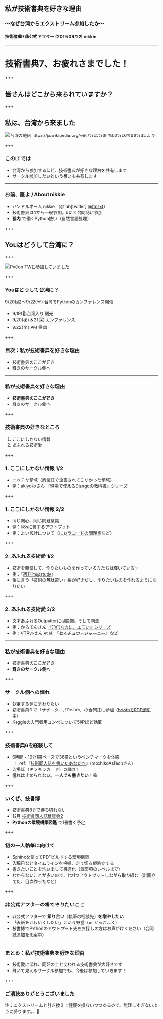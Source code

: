 ## 私が技術書典を好きな理由
### 〜なぜ台湾からエクストリーム参加したか〜
#### 技術書典7非公式アフター (2019/09/22) nikkie

---

# 技術書典7、お疲れさまでした！

+++

## 皆さんはどこから来られていますか？

+++

## 私は、台湾から来ました

![台湾の地図 https://ja.wikipedia.org/wiki/%E5%8F%B0%E6%B9%BE より](techbookfest_Sep_lt/wikipedia_taiwan.png)

+++

### このLTでは

- 台湾から参加するほど、技術書典が好きな理由を共有します
- サークル参加したいという想いも共有します

---

### お前、誰よ / About nikkie

- ハンドルネーム nikkie （@fab[twitter] [@ftnext](https://twitter.com/ftnext)）
- 技術書典は4から一般参加。6にて合同誌に参加
- **都内** で働くPython使い（自然言語処理）

+++

## Youはどうして台湾に？

+++

![PyCon TWに参加していました](pycontw_lt_staff_python/assets/pycontw_django_site.png)

+++

### Youはどうして台湾に？

9/20(💰)〜9/22(☀️) 台湾でPythonのカンファレンス開催

- 9/19(🌲)台湾入り 観光
- 9/20(💰) & 21(⌛) カンファレンス
- 9/22(☀️) AM 帰国

+++

### 目次：私が技術書典を好きな理由

- 技術書典のここが好き
- 輝きのサークル側へ

---

### 私が技術書典を好きな理由

- **技術書典のここが好き**
- 輝きのサークル側へ

+++

### 技術書典の好きなところ

1. ここにしかない情報
2. あふれる技術愛

+++

### 1. ここにしかない情報 1/2

- ニッチな領域（商業誌で企画されてこなかった領域）
- 例：akiyokoさん [『現場で使えるDjangoの教科書』シリーズ](https://akiyoko.booth.pm/)

+++

### 1. ここにしかない情報 2/2

- 同じ関心、同じ問題意識
- 例：k8sに関するアウトプット
- 例：よい設計について（[におうコードの問題集](https://grand-pa-ma.booth.pm/)など）

+++

### 2. あふれる技術愛 1/2

- 技術を駆使して、作りたいものを作っている方たちは輝いている✨
- 例：『[週刊im@study](https://techbookfest.org/event/tbf06/circle/54670006)』
- 俗に言う「技術の無駄遣い」系が好きだし、作りたいものを作れるようになりたい

+++

### 2. あふれる技術愛 2/2

- 文才あふれるOutputterには脱帽。そして刺激
- 例：かろてんさん [『〇〇なのに、エモい』シリーズ](https://carotene4035.booth.pm/)
- 例：VTRyoさん et al. 『[セイチョウ・ジャーニー](https://booth.pm/ja/items/1038923)』など

---

### 私が技術書典を好きな理由

- 技術書典のここが好き
- **輝きのサークル側へ**

+++

### サークル側への憧れ

- 執筆する側にまわりたい
- 技術書典6 で「サポーターズCoLab」の合同誌に参加（[boothでPDF頒布中](https://supporterz.booth.pm/items/1315417)）
- Kaggleの入門者用コンペについて50Pほど執筆

+++

### 技術書典6を経験して

- 6時間・10分1冊ペースで36冊というベンチマークを体感
  - ref:『[技術同人誌を書いたあなたへ](https://booth.pm/ja/items/1316774)』(mochikoAsTechさん)
- 入場証（キラキラカード）の輝き✨
- 憧れは止められない。**一人でも書きたい**！😆

+++

### いくぜ、技書博

- 技術書典8まで待ち切れない
- 12月 [技術書同人誌博覧会2](https://gishohaku.dev/)
- **Pythonの環境構築図鑑** で1冊書く予定

+++

### 初の一人執筆に向けて

- Sphinxを使ってPDFビルドする環境構築
- 入稿日などタイムラインを把握、走り切る戦略立てる
- 書きたいことを洗い出して構造化（章節項のレベルまで）
- わからないことが多いので、1つ1つアウトプットしながら取り組む（計画立てた、目次作ったなど）

+++

### 非公式アフターの場でやりたいこと

- 非公式アフターで **知り合い**（執筆の相談先）**を増やしたい**
- 「表紙をかわいくしたい」という野望（or かっこよく）
- 技書博でPythonのアウトプット先をお探しの方はお声がけください（合同誌追加を思案中）

---

### まとめ：私が技術書典を好きな理由

- 技術愛に溢れ、同好の士と交われる技術書典が大好きです
- 輝いて見えるサークル参加でも、今後は参加していきます！

+++

### ご清聴ありがとうございました

注：エクストリームと引き換えに健康を損ないつつあるので、無理しすぎないように帰ります。。🙇‍
